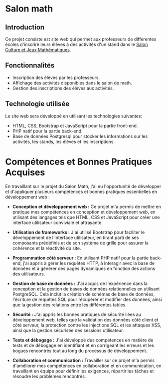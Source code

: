 # Salon math

## Introduction

Ce projet consiste est site web qui permet aux professeurs de differentes écoles d'inscrire leurs élèves à des activités d'un stand dans le <a href="https://salon-math.fr/"> Salon Culture et Jeux Mathématiques</a>.

## Fonctionnalités

- Inscription des élèves par les professeurs.
- Affichage des activités disponibles dans le salon de math.
- Gestion des inscriptions des élèves aux activités.

## Technologie utilisée

Le site web sera développé en utilisant les technologies suivantes:

- HTML, CSS, Bootstrap et JavaScript pour la partie front-end.
- PHP natif pour la partie back-end.
- Base de données Postgresql pour stocker les informations sur les activités, les stands, les élèves et les inscriptions.

# Compétences et Bonnes Pratiques Acquises

En travaillant sur le projet du Salon Math, j'ai eu l'opportunité de développer et d'appliquer plusieurs compétences et bonnes pratiques essentielles en développement web :

- **Conception et développement web :** Ce projet m'a permis de mettre en pratique mes compétences en conception et développement web, en utilisant des langages tels que HTML, CSS et JavaScript pour créer une interface utilisateur conviviale et attrayante.

- **Utilisation de frameworks :** J'ai utilisé Bootstrap pour faciliter le développement de l'interface utilisateur, en tirant parti de ses composants prédéfinis et de son système de grille pour assurer la cohérence et la réactivité du site.

- **Programmation côté serveur :** En utilisant PHP natif pour la partie back-end, j'ai appris à gérer les requêtes HTTP, à interagir avec la base de données et à générer des pages dynamiques en fonction des actions des utilisateurs.

- **Gestion de base de données :** J'ai acquis de l'expérience dans la conception et la gestion de bases de données relationnelles en utilisant PostgreSQL. Cela inclut la création de schémas de base de données, l'écriture de requêtes SQL pour récupérer et modifier des données, ainsi que la gestion des relations entre les différentes tables.

- **Sécurité :** J'ai appris les bonnes pratiques de sécurité liées au développement web, telles que la validation des données côté client et côté serveur, la protection contre les injections SQL et les attaques XSS, ainsi que la gestion sécurisée des sessions utilisateur.

- **Tests et débogage :** J'ai développé des compétences en matière de tests et de débogage en identifiant et en corrigeant les erreurs et les bogues rencontrés tout au long du processus de développement.

- **Collaboration et communication :** Travailler sur ce projet m'a permis d'améliorer mes compétences en collaboration et en communication, en travaillant en équipe pour définir les exigences, répartir les tâches et résoudre les problèmes rencontrés.

